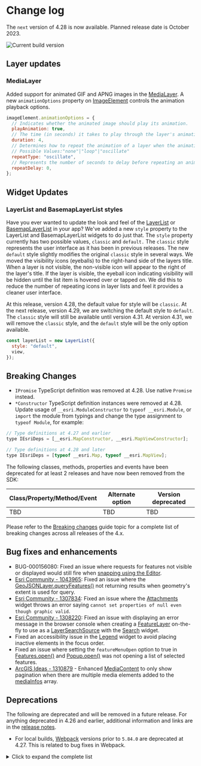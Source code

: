# Change log

The `next` version of 4.28 is now available. Planned release date is October 2023.

![Current build version](https://img.shields.io/npm/v/arcgis-js-api/next?label=Current%20build)

## Layer updates

### MediaLayer

Added support for animated GIF and APNG images in the [MediaLayer](https://developers.arcgis.com/javascript/latest/api-reference/esri-layers-MediaLayer.html).
A new `animationOptions` property on [ImageElement](https://developers.arcgis.com/javascript/latest/api-reference/esri-layers-support-ImageElement.html) controls the animation playback options.

```js
imageElement.animationOptions = {
  // Indicates whether the animated image should play its animation.
  playAnimation: true,
  // The time (in seconds) it takes to play through the layer's animation once.
  duration: 4,
  // Determines how to repeat the animation of a layer when the animation cycle ends.
  // Possible Values:"none"|"loop"|"oscillate"
  repeatType: "oscillate",
  // Represents the number of seconds to delay before repeating an animation cycle.
  repeatDelay: 0,
};
```

## Widget Updates

### LayerList and BasemapLayerList styles

Have you ever wanted to update the look and feel of the [LayerList](https://developers.arcgis.com/javascript/latest/api-reference/esri-widgets-LayerList.html) or [BasemapLayerList](https://developers.arcgis.com/javascript/latest/api-reference/esri-widgets-BasemapLayerList.html) in your app?
We've added a new `style` property to the LayerList and BasemapLayerList widgets to do just that.
The `style` property currently has two possible values, `classic` and `default.`
The `classic` style represents the user interface as it has been in previous releases.
The new `default` style slightly modifies the original `classic` style in several ways.
We moved the visibility icons (eyeballs) to the right-hand side of the layers title.
When a layer is not visible, the non-visible icon will appear to the right of the layer's title.
If the layer is visible, the eyeball icon indicating visibility will be hidden until the list item is hovered over or tapped on.
We did this to reduce the number of repeating icons in layer lists and feel it provides a cleaner user interface.

At this release, version 4.28, the default value for style will be `classic`.
At the next release, version 4.29, we are switching the default style to `default`.
The `classic` style will still be available until version 4.31.
At version 4.31, we will remove the `classic` style, and the `default` style will be the only option available.

```js
const layerList = new LayerList({
  style: "default",
  view,
});
```

## Breaking Changes

- `IPromise` TypeScript definition was removed at 4.28. Use native `Promise` instead.
- `*Constructor` TypeScript definition instances were removed at 4.28. Update usage of `__esri.ModuleConstructor` to `typeof __esri.Module`, or `import` the module from typings and change the type assignment to `typeof Module`, for example:

```js
// Type definitions at 4.27 and earlier
type IEsriDeps = [__esri.MapConstructor, __esri.MapViewConstructor];

// Type definitions at 4.28 and later
type IEsriDeps = [typeof __esri.Map, typeof __esri.MapView];
```

The following classes, methods, properties and events have been deprecated for at least 2 releases and have now been removed from the SDK:

| Class/Property/Method/Event | Alternate option | Version deprecated |
| --------------------------- | ---------------- | ------------------ |
| TBD                         | TBD              | TBD                |

Please refer to the [Breaking changes](https://developers.arcgis.com/javascript/latest/breaking-changes/) guide topic for a complete list of breaking changes across all releases of the 4.x.

## Bug fixes and enhancements

- BUG-000156080: Fixed an issue where requests for features not visible or displayed would still fire when [snapping using the Editor](https://developers.arcgis.com/javascript/latest/api-reference/esri-views-interactive-snapping-SnappingOptions.html).
- [Esri Community - 1043965](https://community.esri.com/t5/arcgis-javascript-maps-sdk-questions/querying-geojson-failed-in-4-18/m-p/1043965): Fixed an issue where the [GeoJSONLayer.queryFeatures()](https://developers.arcgis.com/javascript/latest/api-reference/esri-layers-GeoJSONLayer.html#queryFeatures) not returning results when geometry's extent is used for query.
- [Esri Community - 1307834](https://community.esri.com/t5/arcgis-javascript-maps-sdk-questions/attachments-widget-bug/m-p/1307834): Fixed an issue where the [Attachments](https://developers.arcgis.com/javascript/latest/api-reference/esri-widgets-Attachments.html) widget throws an error saying `cannot set properties of null even though graphic valid`.
- [Esri Community - 1308220](https://community.esri.com/t5/arcgis-javascript-maps-sdk-questions/searchwidget-with-view-no-layerview-for-layer/m-p/1308220): Fixed an issue with displaying an error message in the browser console when creating a [FeatureLayer](https://developers.arcgis.com/javascript/latest/api-reference/esri-layers-FeatureLayer.html) on-the-fly to use as a [LayerSearchSource](https://developers.arcgis.com/javascript/latest/api-reference/esri-widgets-Search-LayerSearchSource.html) with the [Search](https://developers.arcgis.com/javascript/latest/api-reference/esri-widgets-Search.html) widget.
- Fixed an accessibility issue in the [Legend](https://developers.arcgis.com/javascript/latest/api-reference/esri-widgets-Legend.html) widget to avoid placing inactive elements in the focus order.
- Fixed an issue where setting the `featureMenuOpen` option to true in [Features.open()](https://developers.arcgis.com/javascript/latest/api-reference/esri-widgets-Features.html#open) and [Popup.open()](https://developers.arcgis.com/javascript/latest/api-reference/esri-widgets-Popup.html#open) was not opening a list of selected features.
- [ArcGIS Ideas - 1310879](https://community.esri.com/t5/arcgis-javascript-maps-sdk-ideas/improve-media-pagination-experience-in-popup/idi-p/1310879) - Enhanced [MediaContent](https://developers.arcgis.com/javascript/latest/api-reference/esri-popup-content-MediaContent.html) to only show pagination when there are multiple media elements added to the [mediaInfos](https://developers.arcgis.com/javascript/latest/api-reference/esri-popup-content-MediaContent.html#mediaInfos) array.

## Deprecations

The following are deprecated and will be removed in a future release. For anything deprecated in 4.26 and earlier, additional information and links are in the [release notes](https://developers.arcgis.com/javascript/latest/release-notes/#deprecated-classes-properties-methods-events).

- For local builds, [Webpack](https://webpack.js.org/) versions prior to `5.84.0` are deprecated at 4.27. This is related to bug fixes in Webpack.

<details>
  <summary>Click to expand the complete list</summary>

- AreaMeasurement2D.iconClass deprecated since 4.27. Use icon instead.
- AreaMeasurement3D.iconClass deprecated since 4.27. Use icon instead.
- Attribution.iconClass deprecated since 4.27. Use icon instead.
- BasemapGallery.iconClass deprecated since 4.27. Use icon instead.
- BasemapLayerList.iconClass deprecated since 4.27. Use icon instead.
- The "classic" possible value for BasemapLayerList.style is depricated at 4.28. Use "default" instead.
- Bookmarks.iconClass deprecated since 4.27. Use icon instead.
- BookmarksViewModel.abilities deprecated since 4.27. Use capabilities instead.
- BuildingExplorer.iconClass deprecated since 4.27. Use icon instead.
- Compass.iconClass deprecated since 4.27. Use icon instead.
- CreateWorkflow deprecated since version 4.23. Use CreateFeaturesWorkflow instead.
- CreateWorkflowData.edits deprecated since 4.23. Use CreateFeaturesWorkflow.pendingFeatures to access edits made to the workflow data.
- CreateWorkflowData deprecated since version 4.23. Use CreateFeaturesWorkflowData instead.
- Daylight.iconClass deprecated since 4.27. Use icon instead.
- Directions.iconClass deprecated since 4.27. Use icon instead.
- DirectLineMeasurement3D.iconClass deprecated since 4.27. Use icon instead.
- DistanceMeasurement2D.iconClass deprecated since 4.27. Use icon instead.
- Editor.iconClass deprecated since 4.27. Use icon instead.
- Editor.startCreateWorkflowAtFeatureCreation deprecated since version 4.23. Instead use - startCreateFeaturesWorkflowAtFeatureCreation
- Editor.startCreateWorkflowAtFeatureEdit deprecated since 4.23.
- Editor.startCreateWorkflowAtFeatureTypeSelection deprecated since version 4.23. Instead use startCreateFeaturesWorkflowAtFeatureTypeSelection instead.
- Editor.useDeprecatedCreateWorkflow deprecated since version 4.23. Although new at 4.23, this property was introduced to help migrate from the legacy CreateWorkflow to the updated CreateFeaturesWorkflow. Once CreateWorkflow is fully removed, this property will no longer be necessary.
- EditorViewModel.startCreateWorkflowAtFeatureCreation deprecated since version 4.23. Instead use startCreateFeaturesWorkflowAtFeatureCreation.
- EditorViewModel.startCreateWorkflowAtFeatureEdit deprecated since 4.23.
- EditorViewModel.startCreateWorkflowAtFeatureTypeSelection deprecated since version 4.23. Instead use startCreateFeaturesWorkflowAtFeatureTypeSelection.
- ElevationProfile.iconClass deprecated since 4.27. Use icon instead.
- EventAttachedCallback.EventAttachedCallback deprecated since version 4.24. Use reactiveUtils.ReactiveListenerChangeCallback() instead.
- Expand.collapseIconClass deprecated since 4.27. Use collapseIcon instead.
- Expand.expandIconClass deprecated since 4.27. Use expandIcon instead.
- externalRenderers.forceWebGLContext deprecated since 4.27.
- FeatureForm.view deprecated since 4.27. Use map instead.
- FeatureFormViewModel.inputFields deprecated since version 4.27. Instead use inputs.
- FeatureTable.clearHighlights deprecated since version 4.25. Use highlightIds.removeAll() instead.
- FeatureTable.clearSelection deprecated since version 4.25. Use highlightIds.removeAll() instead.
- FeatureTable.deselectRows deprecated since 4.25. Use highlightIds.remove() instead.
- FeatureTable.fieldConfigs deprecated since version 4.24. Use FieldColumnTemplate via the FeatureTable's tableTemplate.
- FeatureTable.highlightOnRowSelectEnabled deprecated since version 4.25. Use highlightEnabled instead.
- FeatureTable.selection-change deprecated since version 4.25. Listen for changes on highlightIds instead.
- FeatureTable.selectRows deprecated since 4.25. Use highlightIds.add() instead.
- FeatureTableViewModel.clearHighlights deprecated since version 4.25. Use highlightIds.removeAll() instead.
- FeatureTableViewModel.clearSelection deprecated since version 4.25. Use highlightIds.removeAll() instead.
- FeatureTableViewModel.fieldConfigs deprecated since version 4.24. Use FieldColumnTemplate via the FeatureTable's tableTemplate.
- FeatureTableViewModel.highlightOnRowSelectEnabled deprecated since version 4.25. Use highlightEnabled instead.
- FeatureTableViewModel.selectRows deprecated since 4.25. Use highlightIds.add() instead.
- FieldColumn.config deprecated since version 4.24. Use FieldColumnTemplate via the FeatureTable's tableTemplate.
- FieldColumnConfig deprecated since version 4.24. Use FieldColumnTemplate via the FeatureTable's tableTemplate.
- FieldElement.editable deprecated since version 4.26. Use editableExpression instead. Assigning editableExpression values of "true" and "false" will have the same effect as assigning true and false to editable.
- FieldGroupConfig.visibilityExpression deprecated since version 4.23. Set fields via the GroupElement.visibilityExpression
- FieldGroupConfig deprecated since version 4.23. Set field groupings via the GroupElement.
- ImageHistogramParameters.renderingRule deprecated since version 4.27. Use rasterFunction instead.
- ImageIdentifyParameters.renderingRule deprecated since version 4.27. Use rasterFunctions instead.
- ImageIdentifyParameters.renderingRules deprecated since version 4.27. Use rasterFunctions instead.
- ImageryLayer.renderingRule deprecated since 4.27. Use rasterFunction instead.
- InputField deprecated since 4.27. Use FieldInput instead.
- InputFieldGroup deprecated since 4.27. Use GroupInput instead.
- LayerList.iconClass deprecated since 4.27. Use icon instead.
- The "classic" possible value for LayerList.style is depricated at 4.28. Use "default" instead.
- Legend.iconClass deprecated since 4.27. Use icon instead.
- Lighting deprecated since version 4.24. Use SunLighting instead.
- LineOfSight.iconClass deprecated since 4.27. Use icon instead.
- Locate.useHeadingEnabled deprecated since 4.27. Use rotationEnabled instead.
- Measurement.iconClass deprecated since 4.27. Use icon instead.
- MosaicRule.itemRenderingRule deprecated since version 4.27. Use itemRasterFunction instead.
- PausableWatchHandle.PausableWatchHandle deprecated since version 4.24.
- Popup.autoOpenEnabled deprecated since 4.27. Use MapView/SceneView.popupEnabled instead.
- PopupViewModel.autoOpenEnabled deprecated since 4.27. Use MapView/SceneView.popupEnabled instead.
- Print.iconClass deprecated since 4.27. Use icon instead.
- PromisedWatchHandle.PromisedWatchHandle deprecated since version 4.24. Use Promise instead.
- Search.iconClass deprecated since 4.27. Use icon instead.
- ShadowCast.iconClass deprecated since 4.27. Use icon instead.
- Sketch.iconClass deprecated since 4.27. Use icon instead.
- Slice.iconClass deprecated since 4.27. Use icon instead.
- SnappingControls.iconClass deprecated since 4.27. Use icon instead.
- Subclassing and extending esri/widgets/Widget when building custom widgets is deprecated at 4.27. Use the JavaScript framework of your choice to create an HTMLElement and use View.ui to add it to the MapView or SceneView.
- SunLighting.ambientOcclusionEnabled deprecated since version 4.27. Ambient occlusion is automatically shown and this property has no effect.
- SunLighting.waterReflectionEnabled deprecated since version 4.27. Reflections are automatically shown and this property has no effect.
- Swipe.iconClass deprecated since 4.27. Use icon instead.
- TableList.iconClass deprecated since 4.27. Use icon instead.
- The allowAttachments property within Editor.layerInfos is deprecated at 4.25. Use either attachmentsOnCreateEnabled or attachmentsOnUpdateEnabled instead.
- The "non-metric" possible value for ScaleBar.unit is deprecated at 4.27. Please use "imperial" instead.
- TimeSlider.iconClass deprecated since 4.27. Use icon instead.
- Track.useHeadingEnabled deprecated since 4.27. Use rotationEnabled instead.
- UtilityNetwork.rulesTableId deprecated since version 4.25. Use networkSystemLayers.rulesTableId instead.
- UtilityNetwork.rulesTableUrl deprecated since version 4.25. Use networkSystemLayers.rulesTableUrl instead.
- UtilityNetwork.subnetworksTableId deprecated since version 4.25. Use networkSystemLayers.subnetworksTableId instead.
- UtilityNetwork.subnetworksTableUrl deprecated since version 4.25. Use networkSystemLayers.subnetworksTableUrl instead.
- UtilityNetworkTrace.iconClass deprecated since 4.27. Use icon instead.
- VirtualLighting.ambientOcclusionEnabled deprecated since version 4.27. Ambient occlusion is automatically shown and this property has no effect.
- VirtualLighting.waterReflectionEnabled deprecated since version 4.27. Reflections are automatically shown and this property has no effect.
- VoxelVariable deprecated This module was moved in 4.25. Use VoxelVariable instead.
- VoxelVolumeStyle deprecated This module was moved in 4.25. Use VoxelVolumeStyle instead.
- watchUtils.init deprecated since 4.24. Use reactiveUtils.watch() instead.
- watchUtils.on deprecated since 4.24. Use reactiveUtils.on() instead.
- watchUtils.once deprecated since 4.24. Use reactiveUtils.once() instead.
- watchUtils.pausable deprecated Since 4.24.
- watchUtils.watch deprecated since 4.24. Use reactiveUtils.watch() instead.
- watchUtils.when deprecated since 4.24. Use reactiveUtils.when() instead.
- watchUtils.whenDefined deprecated since 4.24. Use reactiveUtils.when() instead.
- watchUtils.whenDefinedOnce deprecated since 4.24. Use reactiveUtils.whenOnce() instead.
- watchUtils.whenEqual deprecated since 4.24. Use reactiveUtils.when() instead
- watchUtils.whenEqualOnce deprecated since 4.24. Use reactiveUtils.whenOnce() instead.
- watchUtils.whenFalse deprecated since 4.24. Use reactiveUtils.when() instead.
- watchUtils.whenFalseOnce deprecated since 4.24. Use reactiveUtils.whenOnce() instead.
- watchUtils.whenNot deprecated since 4.24. Use reactiveUtils.when() instead.
- watchUtils.whenNotOnce deprecated since 4.24. Use reactiveUtils.whenOnce() instead.
- watchUtils.whenOnce deprecated since 4.24. Use reactiveUtils.whenOnce() instead.
- watchUtils.whenTrue deprecated since 4.24. Use reactiveUtils.when() instead.
- watchUtils.whenTrueOnce deprecated since 4.24. Use reactiveUtils.whenOnce() instead.
- watchUtils.whenUndefined deprecated since 4.24. Use reactiveUtils.when() instead.
- watchUtils.whenUndefinedOnce deprecated since 4.24. Use reactiveUtils.whenOnce() instead.
- watchUtils deprecated since version 4.24. Use reactiveUtils instead.
- Weather.iconClass deprecated since 4.27. Use icon instead.
- Zoom.iconClass deprecated since 4.27. Use icon instead.

</details>
